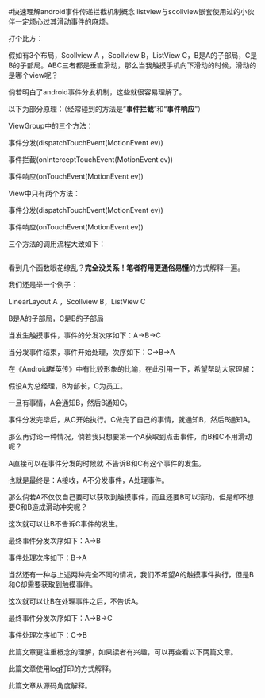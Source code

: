 #快速理解android事件传递拦截机制概念
listview与scollview嵌套使用过的小伙伴一定烦心过其滑动事件的麻烦。

打个比方：

假如有3个布局，Scollview A ，Scollview B，ListView C，B是A的子部局，C是B的子部局。ABC三者都是垂直滑动，那么当我触摸手机向下滑动的时候，滑动的是哪个view呢？

倘若明白了android事件分发机制，这些就很容易理解了。 

 

以下为部分原理：（经常碰到的方法是“**事件拦截**”和“**事件响应**”）

ViewGroup中的三个方法：

事件分发(dispatchTouchEvent(MotionEvent ev))

事件拦截(onInterceptTouchEvent(MotionEvent ev))

事件响应(onTouchEvent(MotionEvent ev)) 

View中只有两个方法：

事件分发(dispatchTouchEvent(MotionEvent ev)) 

事件响应(onTouchEvent(MotionEvent ev)) 

 

三个方法的调用流程大致如下：

<img src="https://img-blog.csdn.net/20150120094052786?watermark/2/text/aHR0cDovL2Jsb2cuY3Nkbi5uZXQvRWxpbmFWYW1waXJl/font/5a6L5L2T/fontsize/400/fill/I0JBQkFCMA==/dissolve/70/gravity/SouthEast" alt=""> 

 

看到几个函数眼花缭乱？**完全没关系！**笔者将用**更通俗易懂**的方式解释一遍。

我们还是举一个例子：

LinearLayout A ，Scollview B，ListView C 

B是A的子部局，C是B的子部局 

 

当发生触摸事件，事件的分发次序如下：A-&gt;B-&gt;C

当分发事件结束，事件开始处理，次序如下：C-&gt;B-&gt;A

 

在《Android群英传》中有比较形象的比喻，在此引用一下，希望帮助大家理解：

假设A为总经理，B为部长，C为员工。

一旦有事情，A会通知B，然后B通知C。

事件分发完毕后，从C开始执行。C做完了自己的事情，就通知B，然后B通知A。

 

那么再讨论一种情况，倘若我只想要第一个A获取到点击事件，而B和C不用滑动呢？

A直接可以在事件分发的时候就 不告诉B和C有这个事件的发生。

也就是最终是：A接收，A不分发事件，A处理事件。

 

那么倘若A不仅仅自己要可以获取到触摸事件，而且还要B可以滚动，但是却不想要C和B造成滑动冲突呢？

这次就可以让B不告诉C事件的发生。

最终事件分发次序如下：A-&gt;B

事件处理次序如下：B-&gt;A

 

当然还有一种与上述两种完全不同的情况，我们不希望A的触摸事件执行，但是B和C却需要获取到触摸事件。

这次就可以让B在处理事件之后，不告诉A。



最终事件分发次序如下：A-&gt;B-&gt;C

事件处理次序如下：C-&gt;B

 

此篇文章更注重概念的理解，如果读者有兴趣，可以再查看以下两篇文章。

 

此篇文章使用log打印的方式解释。

 

此篇文章从源码角度解释。 

 

 
